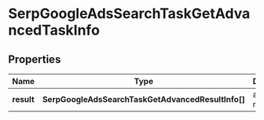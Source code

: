 # SerpGoogleAdsSearchTaskGetAdvancedTaskInfo

## Properties

| Name | Type | Description | Notes |
|------------ | ------------- | ------------- | -------------|
**result** | **SerpGoogleAdsSearchTaskGetAdvancedResultInfo[]** | array of results |[optional]|